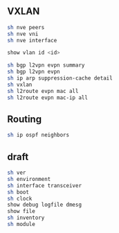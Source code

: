 ## VXLAN

```bash
sh nve peers
sh nve vni
sh nve interface 

show vlan id <id>

sh bgp l2vpn evpn summary
sh bgp l2vpn evpn
sh ip arp suppression-cache detail
sh vxlan
sh l2route evpn mac all
sh l2route evpn mac-ip all
```

## Routing
```bash
sh ip ospf neighbors

```

## draft
```bash
sh ver
sh environment 
sh interface transceiver
sh boot
sh clock
show debug logfile dmesg
show file
sh inventory
sh module

```

